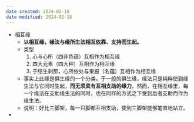 ```yaml
---
date created: 2024-02-18
date modified: 2024-02-18
---
```

- 相互缘
    - **以相互缘，缘法与缘所生法相互依靠、支持而生起。** 
    - 类型
        1. 心与心所（四非色蕴）互相作为相互缘
        2. 四大元素（四大种）互相作为相互缘
        3. 于结生刹那，心所依处与果报（名蕴）互相作为相互缘
    - 事实上此缘是俱生缘的一个分类。于一般的俱生缘，缘法只是纯粹使到缘生法与它同时生起，**而无须具有互相支助的缘力**。然而，在相互缘里，每一个缘法在支助缘生法的同时，也在同样的方式之下受到后者支助而作为缘生法。
    - 说明：好比三脚架，每一只脚都互相支助，使到三脚架能够笔直地站立。
- 
